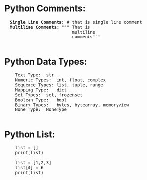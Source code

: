 # Python Comments:
  <pre>
  <b>Single Line Comments:</b> # that is single line comment
  <b>Multiline Comments:</b> """ That is
                          multiline
                          comments"""
  </pre>

# Python Data Types:
  <pre>
    Text Type:	str
    Numeric Types:	int, float, complex
    Sequence Types:	list, tuple, range
    Mapping Type:	dict
    Set Types:	set, frozenset
    Boolean Type:	bool
    Binary Types:	bytes, bytearray, memoryview
    None Type:	NoneType    
  </pre>


  # Python List:
  <pre>
    list = []
    print(list)

    list = [1,2,3]
    list[0] = 6
    print(list)
    
  </pre>
